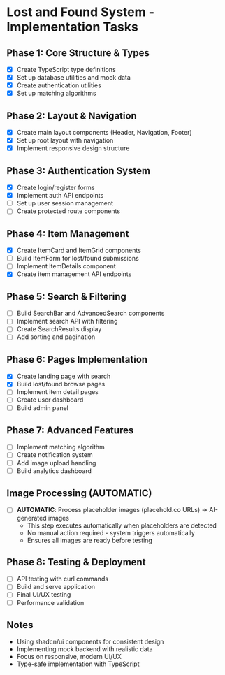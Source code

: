 # Lost and Found System - Implementation Tasks

## Phase 1: Core Structure & Types
- [x] Create TypeScript type definitions
- [x] Set up database utilities and mock data
- [x] Create authentication utilities
- [x] Set up matching algorithms

## Phase 2: Layout & Navigation
- [x] Create main layout components (Header, Navigation, Footer)
- [x] Set up root layout with navigation
- [x] Implement responsive design structure

## Phase 3: Authentication System
- [x] Create login/register forms
- [x] Implement auth API endpoints
- [ ] Set up user session management
- [ ] Create protected route components

## Phase 4: Item Management
- [x] Create ItemCard and ItemGrid components
- [ ] Build ItemForm for lost/found submissions
- [ ] Implement ItemDetails component
- [x] Create item management API endpoints

## Phase 5: Search & Filtering
- [ ] Build SearchBar and AdvancedSearch components
- [ ] Implement search API with filtering
- [ ] Create SearchResults display
- [ ] Add sorting and pagination

## Phase 6: Pages Implementation
- [x] Create landing page with search
- [x] Build lost/found browse pages
- [ ] Implement item detail pages
- [ ] Create user dashboard
- [ ] Build admin panel

## Phase 7: Advanced Features
- [ ] Implement matching algorithm
- [ ] Create notification system
- [ ] Add image upload handling
- [ ] Build analytics dashboard

## Image Processing (AUTOMATIC)
- [ ] **AUTOMATIC**: Process placeholder images (placehold.co URLs) → AI-generated images
  - This step executes automatically when placeholders are detected
  - No manual action required - system triggers automatically
  - Ensures all images are ready before testing

## Phase 8: Testing & Deployment
- [ ] API testing with curl commands
- [ ] Build and serve application
- [ ] Final UI/UX testing
- [ ] Performance validation

## Notes
- Using shadcn/ui components for consistent design
- Implementing mock backend with realistic data
- Focus on responsive, modern UI/UX
- Type-safe implementation with TypeScript